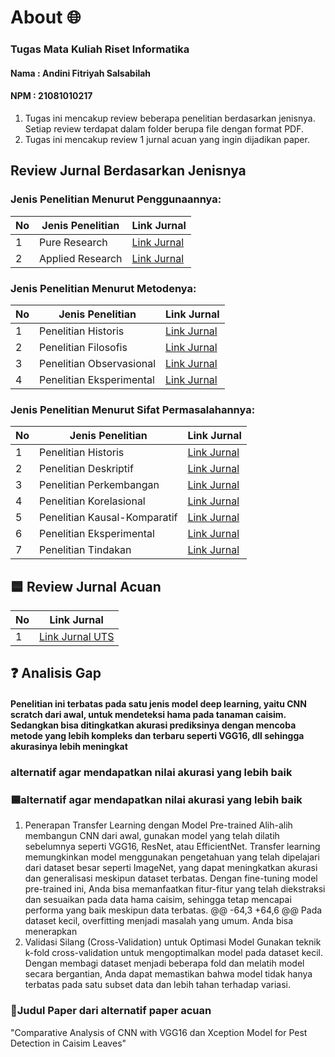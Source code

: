 
# About 🌐
### Tugas Mata Kuliah Riset Informatika
#### Nama : Andini Fitriyah Salsabilah  
#### NPM  : 21081010217

1. Tugas ini mencakup review beberapa penelitian berdasarkan jenisnya. Setiap review terdapat dalam folder berupa file dengan format PDF.
2. Tugas ini mencakup review 1 jurnal acuan yang ingin dijadikan paper.

## Review Jurnal Berdasarkan Jenisnya

### Jenis Penelitian Menurut Penggunaannya:

| No | Jenis Penelitian       | Link Jurnal                                          |
|----|-----------------------|-----------------------------------------------------|
| 1  | Pure Research         | [Link Jurnal](https://doi.org/10.1038/s41377-024-01451-z) |
| 2  | Applied Research      | [Link Jurnal](https://doi.org/10.1007/s00170-023-12864-2)  |

### Jenis Penelitian Menurut Metodenya:

| No | Jenis Penelitian       | Link Jurnal                                          |
|----|-----------------------|-----------------------------------------------------|
| 1  | Penelitian Historis   | [Link Jurnal](https://ojs.bonviewpress.com/index.php/AIA/article/view/689/580)                                     |
| 2  | Penelitian Filosofis   | [Link Jurnal](https://link.springer.com/article/10.1007/s11229-022-03999-y)                                     |
| 3  | Penelitian Observasional| [Link Jurnal](https://formative.jmir.org/2024/1/e54044/PDF)                                     |
| 4  | Penelitian Eksperimental| [Link Jurnal](https://arxiv.org/abs/2403.07183)                                     |

### Jenis Penelitian Menurut Sifat Permasalahannya:

| No | Jenis Penelitian           | Link Jurnal                                          |
|----|---------------------------|-----------------------------------------------------|
| 1  | Penelitian Historis       | [Link Jurnal](https://link.springer.com/article/10.1007/s13347-020-00405-8)                                     |
| 2  | Penelitian Deskriptif     | [Link Jurnal](https://doi.org/10.54373/imeij.v4i3.641)                                     |
| 3  | Penelitian Perkembangan   | [Link Jurnal](https://www.oarepo.org/index.php/oa/article/view/1870)                                     |
| 4  | Penelitian Korelasional   | [Link Jurnal](https://media.proquest.com/media/hms/PFT/1/KtoNW?_s=9Pu%2FkWuwB%2FVJvkKKo64rjTRNxxw%3D)                                     |
| 5  | Penelitian Kausal-Komparatif | [Link Jurnal](https://pubs.acs.org/doi/epdf/10.1021/acs.est.1c02204?ref=article_openPDF)                                  |
| 6  | Penelitian Eksperimental   | [Link Jurnal](https://doi.org/10.24929/jars.v2i1.2983)                                     |
| 7  | Penelitian Tindakan       | [Link Jurnal](https://dl.acm.org/doi/pdf/10.1145/3551624.3555285)                                     |

## 🟦 Review Jurnal Acuan

| No | Link Jurnal              |
|----|--------------------------|
| 1  | [Link Jurnal UTS](https://ieeexplore.ieee.org/document/10127792)          |

## ❓ Analisis Gap
#### Penelitian ini terbatas pada satu jenis model deep learning, yaitu CNN scratch dari awal, untuk mendeteksi hama pada tanaman caisim. Sedangkan bisa ditingkatkan akurasi prediksinya dengan mencoba metode yang lebih kompleks dan terbaru seperti VGG16, dll sehingga akurasinya lebih meningkat

### alternatif agar mendapatkan nilai akurasi yang lebih baik
### 🟦alternatif agar mendapatkan nilai akurasi yang lebih baik
1. Penerapan Transfer Learning dengan Model Pre-trained
Alih-alih membangun CNN dari awal, gunakan model yang telah dilatih sebelumnya seperti VGG16, ResNet, atau EfficientNet. Transfer learning memungkinkan model menggunakan pengetahuan yang telah dipelajari dari dataset besar seperti ImageNet, yang dapat meningkatkan akurasi dan generalisasi meskipun dataset terbatas.
Dengan fine-tuning model pre-trained ini, Anda bisa memanfaatkan fitur-fitur yang telah diekstraksi dan sesuaikan pada data hama caisim, sehingga tetap mencapai performa yang baik meskipun data terbatas.
@@ -64,3 +64,6 @@ Pada dataset kecil, overfitting menjadi masalah yang umum. Anda bisa menerapkan
6. Validasi Silang (Cross-Validation) untuk Optimasi Model
Gunakan teknik k-fold cross-validation untuk mengoptimalkan model pada dataset kecil. Dengan membagi dataset menjadi beberapa fold dan melatih model secara bergantian, Anda dapat memastikan bahwa model tidak hanya terbatas pada satu subset data dan lebih tahan terhadap variasi.

### 🔸Judul Paper dari alternatif paper acuan
"Comparative Analysis of CNN with VGG16 dan Xception Model for Pest Detection in Caisim Leaves"

